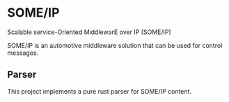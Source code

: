 # SOME/IP

Scalable service-Oriented MiddlewarE over IP (SOME/IP)

SOME/IP is an automotive middleware solution that can be used for control messages.

## Parser

This project implements a pure rust parser for SOME/IP content.


